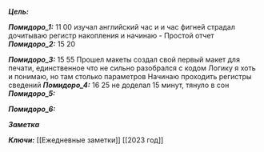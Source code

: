 
***Цель:***  

***Помидоро_1:*** 11  00
изучал английский час и и час фигней страдал
дочитываю регистр накопления и начинаю - Простой отчет
***Помидоро_2:*** 15 20

***Помидоро_3:*** 15 55
Прошел макеты
создал свой первый макет для печати, единственное что не сильно разобрался с кодом
Логику я хоть и понимаю, но там столько параметров
Начинаю проходить регистры сведений
***Помидоро_4:*** 16 25
не доделал 15 минут, тянуло в сон
***Помидоро_5:*** 

***Помидоро_6:*** 

***Заметка*** 


***Ключи:*** [[Ежедневные заметки]] [[2023 год]]